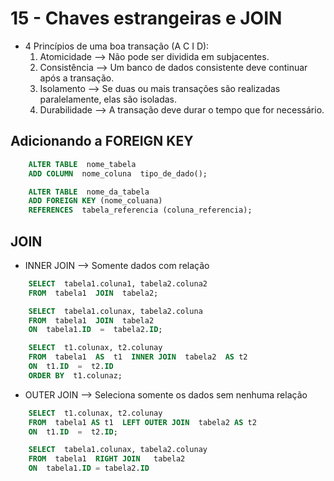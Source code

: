 # 15 - Chaves estrangeiras e JOIN

* 4 Princípios de uma boa transação (A C I D):
    1. Atomicidade --> Não pode ser dividida em subjacentes.
    2. Consistência --> Um banco de dados consistente deve continuar após a transação.
    3. Isolamento --> Se duas ou mais transações são realizadas paralelamente, elas são isoladas.
    4. Durabilidade --> A transação deve durar o tempo que for necessário.


## Adicionando a FOREIGN KEY

```SQL
    ALTER TABLE  nome_tabela
    ADD COLUMN  nome_coluna  tipo_de_dado();
```
```SQL
    ALTER TABLE  nome_da_tabela
    ADD FOREIGN KEY (nome_coluana)
    REFERENCES  tabela_referencia (coluna_referencia);
```

## JOIN

* INNER JOIN --> Somente dados com relação

```SQL
    SELECT  tabela1.coluna1, tabela2.coluna2
    FROM  tabela1  JOIN  tabela2;
```
```SQL
    SELECT  tabela1.colunax, tabela2.coluna
    FROM  tabela1  JOIN  tabela2
    ON  tabela1.ID  =  tabela2.ID;
```
```SQL
    SELECT  t1.colunax, t2.colunay
    FROM  tabela1  AS  t1  INNER JOIN  tabela2  AS t2
    ON  t1.ID  =  t2.ID
    ORDER BY  t1.colunaz; 
```

* OUTER JOIN -->  Seleciona somente os dados sem nenhuma relação

```SQL
    SELECT  t1.colunax, t2.colunay
    FROM  tabela1 AS t1  LEFT OUTER JOIN  tabela2 AS t2
    ON  t1.ID  =  t2.ID;
```
```SQL
    SELECT  tabela1.colunax, tabela2.colunay
    FROM  tabela1  RIGHT JOIN   tabela2
    ON  tabela1.ID = tabela2.ID
```
